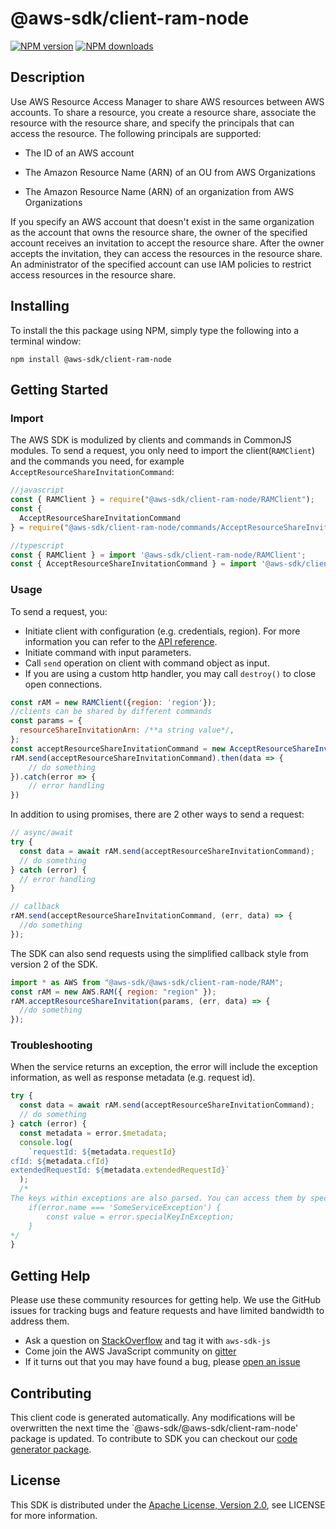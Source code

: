 # @aws-sdk/client-ram-node

[![NPM version](https://img.shields.io/npm/v/@aws-sdk/client-ram-node/preview.svg)](https://www.npmjs.com/package/@aws-sdk/client-ram-node)
[![NPM downloads](https://img.shields.io/npm/dm/@aws-sdk/client-ram-node.svg)](https://www.npmjs.com/package/@aws-sdk/client-ram-node)

## Description

<p>Use AWS Resource Access Manager to share AWS resources between AWS accounts. To share a resource, you create a resource share, associate the resource with the resource share, and specify the principals that can access the resource. The following principals are supported:</p> <ul> <li> <p>The ID of an AWS account</p> </li> <li> <p>The Amazon Resource Name (ARN) of an OU from AWS Organizations</p> </li> <li> <p>The Amazon Resource Name (ARN) of an organization from AWS Organizations</p> </li> </ul> <p>If you specify an AWS account that doesn't exist in the same organization as the account that owns the resource share, the owner of the specified account receives an invitation to accept the resource share. After the owner accepts the invitation, they can access the resources in the resource share. An administrator of the specified account can use IAM policies to restrict access resources in the resource share.</p>

## Installing

To install the this package using NPM, simply type the following into a terminal window:

```
npm install @aws-sdk/client-ram-node
```

## Getting Started

### Import

The AWS SDK is modulized by clients and commands in CommonJS modules. To send a request, you only need to import the client(`RAMClient`) and the commands you need, for example `AcceptResourceShareInvitationCommand`:

```javascript
//javascript
const { RAMClient } = require("@aws-sdk/client-ram-node/RAMClient");
const {
  AcceptResourceShareInvitationCommand
} = require("@aws-sdk/client-ram-node/commands/AcceptResourceShareInvitationCommand");
```

```javascript
//typescript
const { RAMClient } = import '@aws-sdk/client-ram-node/RAMClient';
const { AcceptResourceShareInvitationCommand } = import '@aws-sdk/client-ram-node/commands/AcceptResourceShareInvitationCommand';
```

### Usage

To send a request, you:

- Initiate client with configuration (e.g. credentials, region). For more information you can refer to the [API reference][].
- Initiate command with input parameters.
- Call `send` operation on client with command object as input.
- If you are using a custom http handler, you may call `destroy()` to close open connections.

```javascript
const rAM = new RAMClient({region: 'region'});
//clients can be shared by different commands
const params = {
  resourceShareInvitationArn: /**a string value*/,
};
const acceptResourceShareInvitationCommand = new AcceptResourceShareInvitationCommand(params);
rAM.send(acceptResourceShareInvitationCommand).then(data => {
    // do something
}).catch(error => {
    // error handling
})
```

In addition to using promises, there are 2 other ways to send a request:

```javascript
// async/await
try {
  const data = await rAM.send(acceptResourceShareInvitationCommand);
  // do something
} catch (error) {
  // error handling
}
```

```javascript
// callback
rAM.send(acceptResourceShareInvitationCommand, (err, data) => {
  //do something
});
```

The SDK can also send requests using the simplified callback style from version 2 of the SDK.

```javascript
import * as AWS from "@aws-sdk/@aws-sdk/client-ram-node/RAM";
const rAM = new AWS.RAM({ region: "region" });
rAM.acceptResourceShareInvitation(params, (err, data) => {
  //do something
});
```

### Troubleshooting

When the service returns an exception, the error will include the exception information, as well as response metadata (e.g. request id).

```javascript
try {
  const data = await rAM.send(acceptResourceShareInvitationCommand);
  // do something
} catch (error) {
  const metadata = error.$metadata;
  console.log(
    `requestId: ${metadata.requestId}
cfId: ${metadata.cfId}
extendedRequestId: ${metadata.extendedRequestId}`
  );
  /*
The keys within exceptions are also parsed. You can access them by specifying exception names:
    if(error.name === 'SomeServiceException') {
        const value = error.specialKeyInException;
    }
*/
}
```

## Getting Help

Please use these community resources for getting help. We use the GitHub issues for tracking bugs and feature requests and have limited bandwidth to address them.

- Ask a question on [StackOverflow](https://stackoverflow.com/questions/tagged/aws-sdk-js) and tag it with `aws-sdk-js`
- Come join the AWS JavaScript community on [gitter](https://gitter.im/aws/aws-sdk-js-v3)
- If it turns out that you may have found a bug, please [open an issue](https://github.com/aws/aws-sdk-js-v3/issues)

## Contributing

This client code is generated automatically. Any modifications will be overwritten the next time the `@aws-sdk/@aws-sdk/client-ram-node' package is updated. To contribute to SDK you can checkout our [code generator package][].

## License

This SDK is distributed under the
[Apache License, Version 2.0](http://www.apache.org/licenses/LICENSE-2.0),
see LICENSE for more information.

[code generator package]: https://github.com/aws/aws-sdk-js-v3/tree/master/packages/service-types-generator
[api reference]: https://docs.aws.amazon.com/AWSJavaScriptSDK/latest/

